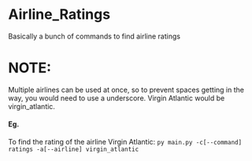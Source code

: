 # Airline_Ratings
Basically a bunch of commands to find airline ratings

# **NOTE**:
Multiple airlines can be used at once, so to prevent spaces getting in the way, you would need to use a underscore. Virgin Atlantic would be virgin_atlantic.

#### **Eg**.
To find the rating of the airline Virgin Atlantic:
` py main.py -c[--command] ratings -a[--airline] virgin_atlantic `
